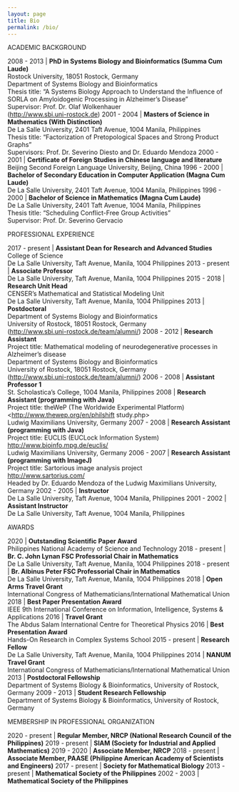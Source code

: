 ```yaml
---
layout: page
title: Bio
permalink: /bio/
---
```

ACADEMIC BACKGROUND

2008 - 2013 | **PhD in Systems Biology and Bioinformatics (Summa Cum Laude)** <br> Rostock University, 18051 Rostock, Germany <br> Department of Systems Biology and Bioinformatics <br> Thesis title: “A Systems Biology Approach to Understand the Influence of SORLA on Amyloidogenic Processing in Alzheimer’s Disease” <br> Supervisor: Prof. Dr. Olaf Wolkenhauer <br> (<http://www.sbi.uni-rostock.de>)
2001 - 2004 | **Masters of Science in Mathematics (With Distinction)** <br> De La Salle University, 2401 Taft Avenue, 1004 Manila, Philippines <br> Thesis title: “Factorization of Pretopological Spaces and Strong Product Graphs” <br> Supervisors: Prof. Dr. Severino Diesto and Dr. Eduardo Mendoza
2000 - 2001 | **Certificate of Foreign Studies in Chinese language and literature** <br> Beijing Second Foreign Language University, Beijing, China
1996 - 2000 | **Bachelor of Secondary Education in Computer Application (Magna Cum Laude)** <br> De La Salle University, 2401 Taft Avenue, 1004 Manila, Philippines
1996 - 2000 | **Bachelor of Science in Mathematics (Magna Cum Laude)** <br> De La Salle University, 2401 Taft Avenue, 1004 Manila, Philippines<br>Thesis title: “Scheduling Conflict-Free Group Activities” <br> Supervisor: Prof. Dr. Severino Gervacio

PROFESSIONAL EXPERIENCE

2017 - present | **Assistant Dean for Research and Advanced Studies** <br> College of Science<br>De La Salle University, Taft Avenue, Manila, 1004 Philippines
2013 - present | **Associate Professor** <br> De La Salle University, Taft Avenue, Manila, 1004 Philippines
2015 - 2018 | **Research Unit Head** <br> CENSER’s Mathematical and Statistical Modeling Unit <br> De La Salle University, Taft Avenue, Manila, 1004 Philippines
2013 | **Postdoctoral** <br> Department of Systems Biology and Bioinformatics <br> University of Rostock, 18051 Rostock, Germany <br> (<http://www.sbi.uni-rostock.de/team/alumni/>)
2008 - 2012 | **Research Assistant** <br>Project title: Mathematical modeling of neurodegenerative processes in Alzheimer’s disease <br> Department of Systems Biology and Bioinformatics <br> University of Rostock, 18051 Rostock, Germany <br> (<http://www.sbi.uni-rostock.de/team/alumni/>)
2006 - 2008 | **Assistant Professor 1** <br> St. Scholastica’s College, 1004 Manila, Philippines
2008 | **Research Assistant (programming with Java)** <br> Project title: theWeP (The Worldwide Experimental Platform) <br> <http://www.thewep.org/en/philshift study.php> <br> Ludwig Maximilians University, Germany
2007 - 2008 | **Research Assistant (programming with Java)** <br> Project title: EUCLIS (EUCLock Information System) <br> <http://www.bioinfo.mpg.de/euclis/> <br> Ludwig Maximilians University, Germany
2006 - 2007 | **Research Assistant (programming with ImageJ)** <br> Project title: Sartorious image analysis project <br> <http://www.sartorius.com/> <br> Headed by Dr. Eduardo Mendoza of the Ludwig Maximilians University, Germany
2002 - 2005 | **Instructor** <br> De La Salle University, Taft Avenue, 1004 Manila, Philippines
2001 - 2002 | **Assistant Instructor** <br> De La Salle University, Taft Avenue, 1004 Manila, Philippines

AWARDS

2020 | **Outstanding Scientific Paper Award** <br> Philippines National Academy of Science and Technology
2018 - present | **Br. C. John Lynan FSC Professorial Chair in Mathematics** <br> De La Salle University, Taft Avenue, Manila, 1004 Philippines
2018 - present | **Br. Albinus Peter FSC Professorial Chair in Mathematics** <br> De La Salle University, Taft Avenue, Manila, 1004 Philippines
2018 | **Open Arms Travel Grant** <br> International Congress of Mathematicians/International Mathematical Union
2018 | **Best Paper Presentation Award** <br> IEEE 9th International Conference on Information, Intelligence, Systems & Applications
2016 | **Travel Grant** <br> The Abdus Salam International Centre for Theoretical Physics
2016 | **Best Presentation Award** <br> Hands-On Research in Complex Systems School
2015 - present | **Research Fellow** <br> De La Salle University, Taft Avenue, Manila, 1004 Philippines
2014 | **NANUM Travel Grant** <br> International Congress of Mathematicians/International Mathematical Union
2013 | **Postdoctoral Fellowship** <br> Department of Systems Biology & Bioinformatics, University of Rostock, <br> Germany
2009 - 2013 | **Student Research Fellowship** <br> Department of Systems Biology & Bioinformatics, University of Rostock, <br> Germany

MEMBERSHIP IN PROFESSIONAL ORGANIZATION

2020 - present | **Regular Member, NRCP (National Research Council of the Philippines)**
2019 - present | **SIAM (Society for Industrial and Applied Mathematics)**
2019 - 2020 | **Associate Member, NRCP**
2018 - present | **Associate Member, PAASE (Philippine American Academy of Scientists and Engineers)**
2017 - present | **Society for Mathematical Biology**
2013 - present | **Mathematical Society of the Philippines**
2002 - 2003 | **Mathematical Society of the Philippines**